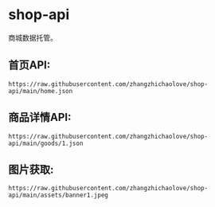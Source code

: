 # shop-api
商城数据托管。

## 首页API:

```
https://raw.githubusercontent.com/zhangzhichaolove/shop-api/main/home.json
```

## 商品详情API:

```
https://raw.githubusercontent.com/zhangzhichaolove/shop-api/main/goods/1.json
```

## 图片获取:

```
https://raw.githubusercontent.com/zhangzhichaolove/shop-api/main/assets/banner1.jpeg
```